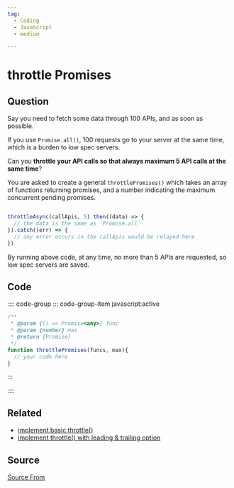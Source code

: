```yaml
---
tag:
  - Coding
  - JavaScript
  - medium

---
```

  
# throttle Promises

## Question
Say you need to fetch some data through 100 APIs, and as soon as possible.

If you use `Promise.all()`, 100 requests go to your server at the same time, which is a burden to low spec servers.

Can you **throttle your API calls so that always maximum 5 API calls at the same time**?

You are asked to create a general `throttlePromises()` which takes an array of functions returning promises, and a number indicating the maximum concurrent pending promises.

```js

throttleAsync(callApis, 5).then((data) => {
  // the data is the same as `Promise.all` 
}).catch((err) => {
  // any error occurs in the callApis would be relayed here
})
```

By running above code, at any time, no more than 5 APIs are requested, so low spec servers are saved.

## Code
:::: code-group
::: code-group-item javascript:active
```javascript
/**
 * @param {() => Promise<any>} func
 * @param {number} max
 * @return {Promise}
 */
function throttlePromises(funcs, max){
  // your code here
}
```
:::
    
::::


## Related

+ [implement basic throttle()](./implement-basic-throttle)
+ [implement throttle() with leading & trailing option](./implement-throttle-with-leading-and-trailing-option)
##  Source
[Source From](https://bigfrontend.dev/problem/throttle-Promises)

  
